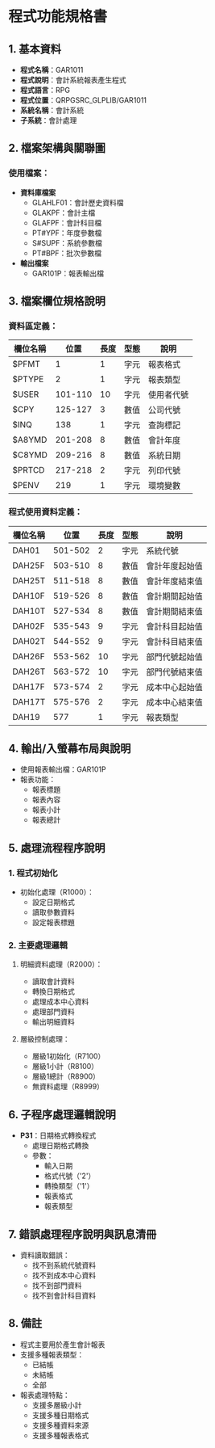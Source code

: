 # 程式功能規格書

## 1. 基本資料
- **程式名稱**：GAR1011
- **程式說明**：會計系統報表產生程式
- **程式語言**：RPG
- **程式位置**：QRPGSRC_GLPLIB/GAR1011
- **系統名稱**：會計系統
- **子系統**：會計處理

## 2. 檔案架構與關聯圖
### 使用檔案：
- **資料庫檔案**
  - GLAHLF01：會計歷史資料檔
  - GLAKPF：會計主檔
  - GLAFPF：會計科目檔
  - PT#YPF：年度參數檔
  - S#SUPF：系統參數檔
  - PT#BPF：批次參數檔
- **輸出檔案**
  - GAR101P：報表輸出檔

## 3. 檔案欄位規格說明
### 資料區定義：
| 欄位名稱 | 位置 | 長度 | 型態 | 說明 |
|---------|------|------|------|------|
| $PFMT | 1 | 1 | 字元 | 報表格式 |
| $PTYPE | 2 | 1 | 字元 | 報表類型 |
| $USER | 101-110 | 10 | 字元 | 使用者代號 |
| $CPY | 125-127 | 3 | 數值 | 公司代號 |
| $INQ | 138 | 1 | 字元 | 查詢標記 |
| $A8YMD | 201-208 | 8 | 數值 | 會計年度 |
| $C8YMD | 209-216 | 8 | 數值 | 系統日期 |
| $PRTCD | 217-218 | 2 | 字元 | 列印代號 |
| $PENV | 219 | 1 | 字元 | 環境變數 |

### 程式使用資料定義：
| 欄位名稱 | 位置 | 長度 | 型態 | 說明 |
|---------|------|------|------|------|
| DAH01 | 501-502 | 2 | 字元 | 系統代號 |
| DAH25F | 503-510 | 8 | 數值 | 會計年度起始值 |
| DAH25T | 511-518 | 8 | 數值 | 會計年度結束值 |
| DAH10F | 519-526 | 8 | 數值 | 會計期間起始值 |
| DAH10T | 527-534 | 8 | 數值 | 會計期間結束值 |
| DAH02F | 535-543 | 9 | 字元 | 會計科目起始值 |
| DAH02T | 544-552 | 9 | 字元 | 會計科目結束值 |
| DAH26F | 553-562 | 10 | 字元 | 部門代號起始值 |
| DAH26T | 563-572 | 10 | 字元 | 部門代號結束值 |
| DAH17F | 573-574 | 2 | 字元 | 成本中心起始值 |
| DAH17T | 575-576 | 2 | 字元 | 成本中心結束值 |
| DAH19 | 577 | 1 | 字元 | 報表類型 |

## 4. 輸出/入螢幕布局與說明
- 使用報表輸出檔：GAR101P
- 報表功能：
  * 報表標題
  * 報表內容
  * 報表小計
  * 報表總計

## 5. 處理流程程序說明
### 1. 程式初始化
- 初始化處理（R1000）：
  * 設定日期格式
  * 讀取參數資料
  * 設定報表標題

### 2. 主要處理邏輯
1. 明細資料處理（R2000）：
   - 讀取會計資料
   - 轉換日期格式
   - 處理成本中心資料
   - 處理部門資料
   - 輸出明細資料

2. 層級控制處理：
   - 層級1初始化（R7100）
   - 層級1小計（R8100）
   - 層級1總計（R8900）
   - 無資料處理（R8999）

## 6. 子程序處理邏輯說明
- **P31**：日期格式轉換程式
  * 處理日期格式轉換
  * 參數：
    - 輸入日期
    - 格式代號（'2'）
    - 轉換類型（'1'）
    - 報表格式
    - 報表類型

## 7. 錯誤處理程序說明與訊息清冊
- 資料讀取錯誤：
  * 找不到系統代號資料
  * 找不到成本中心資料
  * 找不到部門資料
  * 找不到會計科目資料

## 8. 備註
- 程式主要用於產生會計報表
- 支援多種報表類型：
  * 已結帳
  * 未結帳
  * 全部
- 報表處理特點：
  * 支援多層級小計
  * 支援多種日期格式
  * 支援多種資料來源
  * 支援多種報表格式 